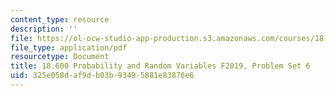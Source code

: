 ```yaml
---
content_type: resource
description: ''
file: https://ol-ocw-studio-app-production.s3.amazonaws.com/courses/18-600-probability-and-random-variables-fall-2019/325e058daf9db03b93495881e83876e6_MIT18_600F19_Pset6.pdf
file_type: application/pdf
resourcetype: Document
title: 18.600 Probability and Random Variables F2019, Problem Set 6
uid: 325e058d-af9d-b03b-9349-5881e83876e6
---
```

